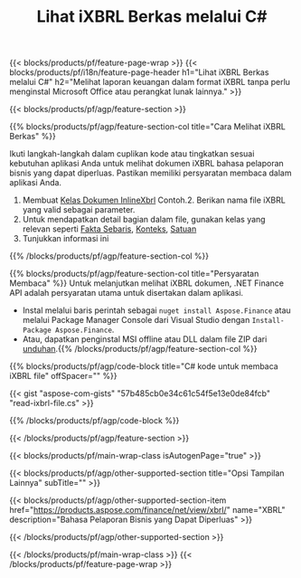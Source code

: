 ﻿---
title: Lihat iXBRL Berkas melalui C#
description: Contoh kode untuk iXBRL melihat file. Gunakan kode contoh API untuk melihat berkas iXBRL kumpulan dalam aplikasi berbasis .NET. 
url: /id/net/view/ixbrl/
family: finance
platformtag: net
feature: view
informat: iXBRL
outformat: 
otherformats: 
---
{{< blocks/products/pf/feature-page-wrap >}}
{{< blocks/products/pf/i18n/feature-page-header h1="Lihat iXBRL Berkas melalui C#" h2="Melihat laporan keuangan dalam format iXBRL tanpa perlu menginstal Microsoft Office atau perangkat lunak lainnya." >}}

{{< blocks/products/pf/agp/feature-section >}}

{{% blocks/products/pf/agp/feature-section-col title="Cara Melihat iXBRL Berkas" %}}

Ikuti langkah-langkah dalam cuplikan kode atau tingkatkan sesuai kebutuhan aplikasi Anda untuk melihat dokumen iXBRL bahasa pelaporan bisnis yang dapat diperluas. Pastikan memiliki persyaratan membaca dalam aplikasi Anda.

1. Membuat [Kelas Dokumen InlineXbrl](https://apireference.aspose.com/finance/net/aspose.finance.xbrl.inline/inlinexbrldocument) Contoh.2. Berikan nama file iXBRL yang valid sebagai parameter.
3. Untuk mendapatkan detail bagian dalam file, gunakan kelas yang relevan seperti [Fakta Sebaris](https://apireference.aspose.com/finance/net/aspose.finance.xbrl.inline/inlinefact), [Konteks](https://apireference.aspose.com/finance/net/aspose.finance.xbrl/context), [Satuan](https://apireference.aspose.com/finance/net/aspose.finance.xbrl/unit) 
4. Tunjukkan informasi ini

{{% /blocks/products/pf/agp/feature-section-col %}}

{{% blocks/products/pf/agp/feature-section-col title="Persyaratan Membaca" %}}
Untuk melanjutkan melihat iXBRL dokumen, .NET Finance API adalah persyaratan utama untuk disertakan dalam aplikasi. 
- Instal melalui baris perintah sebagai ```nuget install Aspose.Finance``` atau melalui Package Manager Console dari Visual Studio dengan ```Install-Package Aspose.Finance```.
- Atau, dapatkan penginstal MSI offline atau DLL dalam file ZIP dari [unduhan](https://downloads.aspose.com/finance/net).{{% /blocks/products/pf/agp/feature-section-col %}}

{{% blocks/products/pf/agp/code-block title="C# kode untuk membaca iXBRL file" offSpacer="" %}}

{{< gist "aspose-com-gists" "57b485cb0e34c61c54f5e13e0de84fcb" "read-ixbrl-file.cs" >}}

{{% /blocks/products/pf/agp/code-block %}}

{{< /blocks/products/pf/agp/feature-section >}}

{{< blocks/products/pf/main-wrap-class isAutogenPage="true" >}}

{{< blocks/products/pf/agp/other-supported-section title="Opsi Tampilan Lainnya" subTitle="" >}}

{{< blocks/products/pf/agp/other-supported-section-item href="https://products.aspose.com/finance/net/view/xbrl/" name="XBRL" description="Bahasa Pelaporan Bisnis yang Dapat Diperluas" >}}

{{< /blocks/products/pf/agp/other-supported-section >}}

{{< /blocks/products/pf/main-wrap-class >}}
{{< /blocks/products/pf/feature-page-wrap >}}